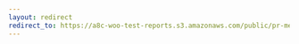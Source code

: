 ```yaml
---
layout: redirect
redirect_to: https://a8c-woo-test-reports.s3.amazonaws.com/public/pr-merge/43379/api/index.html
---
```

